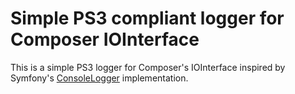 # Simple PS3 compliant logger for Composer IOInterface

This is a simple PS3 logger for Composer's IOInterface inspired by Symfony's [ConsoleLogger](https://github.com/symfony/console/blob/3.4/Logger/ConsoleLogger.php)
implementation.
